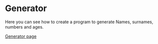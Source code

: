 # Generator

Here you can see how to create a program to generate Names, surnames, numbers and ages.


[Generator page](https://xc3mill.github.io/Generator/)
